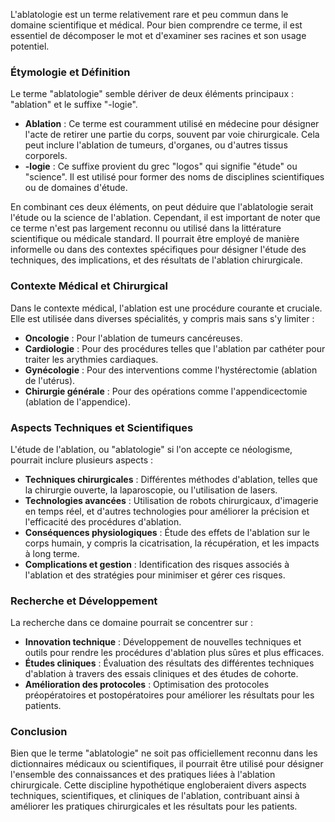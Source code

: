 L'ablatologie est un terme relativement rare et peu commun dans le domaine scientifique et médical. Pour bien comprendre ce terme, il est essentiel de décomposer le mot et d'examiner ses racines et son usage potentiel.

### Étymologie et Définition

Le terme "ablatologie" semble dériver de deux éléments principaux : "ablation" et le suffixe "-logie". 

- **Ablation** : Ce terme est couramment utilisé en médecine pour désigner l'acte de retirer une partie du corps, souvent par voie chirurgicale. Cela peut inclure l'ablation de tumeurs, d'organes, ou d'autres tissus corporels.
- **-logie** : Ce suffixe provient du grec "logos" qui signifie "étude" ou "science". Il est utilisé pour former des noms de disciplines scientifiques ou de domaines d'étude.

En combinant ces deux éléments, on peut déduire que l'ablatologie serait l'étude ou la science de l'ablation. Cependant, il est important de noter que ce terme n'est pas largement reconnu ou utilisé dans la littérature scientifique ou médicale standard. Il pourrait être employé de manière informelle ou dans des contextes spécifiques pour désigner l'étude des techniques, des implications, et des résultats de l'ablation chirurgicale.

### Contexte Médical et Chirurgical

Dans le contexte médical, l'ablation est une procédure courante et cruciale. Elle est utilisée dans diverses spécialités, y compris mais sans s'y limiter :

- **Oncologie** : Pour l'ablation de tumeurs cancéreuses.
- **Cardiologie** : Pour des procédures telles que l'ablation par cathéter pour traiter les arythmies cardiaques.
- **Gynécologie** : Pour des interventions comme l'hystérectomie (ablation de l'utérus).
- **Chirurgie générale** : Pour des opérations comme l'appendicectomie (ablation de l'appendice).

### Aspects Techniques et Scientifiques

L'étude de l'ablation, ou "ablatologie" si l'on accepte ce néologisme, pourrait inclure plusieurs aspects :

- **Techniques chirurgicales** : Différentes méthodes d'ablation, telles que la chirurgie ouverte, la laparoscopie, ou l'utilisation de lasers.
- **Technologies avancées** : Utilisation de robots chirurgicaux, d'imagerie en temps réel, et d'autres technologies pour améliorer la précision et l'efficacité des procédures d'ablation.
- **Conséquences physiologiques** : Étude des effets de l'ablation sur le corps humain, y compris la cicatrisation, la récupération, et les impacts à long terme.
- **Complications et gestion** : Identification des risques associés à l'ablation et des stratégies pour minimiser et gérer ces risques.

### Recherche et Développement

La recherche dans ce domaine pourrait se concentrer sur :

- **Innovation technique** : Développement de nouvelles techniques et outils pour rendre les procédures d'ablation plus sûres et plus efficaces.
- **Études cliniques** : Évaluation des résultats des différentes techniques d'ablation à travers des essais cliniques et des études de cohorte.
- **Amélioration des protocoles** : Optimisation des protocoles préopératoires et postopératoires pour améliorer les résultats pour les patients.

### Conclusion

Bien que le terme "ablatologie" ne soit pas officiellement reconnu dans les dictionnaires médicaux ou scientifiques, il pourrait être utilisé pour désigner l'ensemble des connaissances et des pratiques liées à l'ablation chirurgicale. Cette discipline hypothétique engloberaient divers aspects techniques, scientifiques, et cliniques de l'ablation, contribuant ainsi à améliorer les pratiques chirurgicales et les résultats pour les patients.